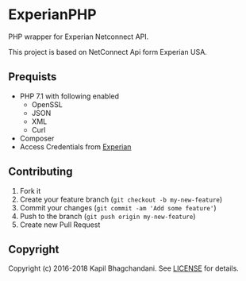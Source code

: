 # ExperianPHP
PHP wrapper for Experian Netconnect API.

This project is based on NetConnect Api form Experian USA.

## Prequists
* PHP 7.1 with following enabled
	* OpenSSL
	* JSON
	* XML
	* Curl
* Composer
* Access Credentials from [Experian](https://www.experian.com/connect/api/#contact)

## Contributing

1. Fork it
2. Create your feature branch (`git checkout -b my-new-feature`)
3. Commit your changes (`git commit -am 'Add some feature'`)
4. Push to the branch (`git push origin my-new-feature`)
5. Create new Pull Request

## Copyright

Copyright (c) 2016-2018 Kapil Bhagchandani.
See [LICENSE][] for details.

[license]: LICENSE